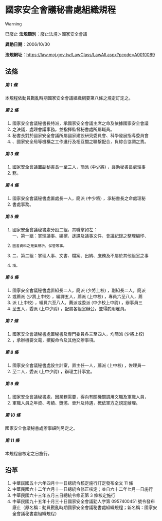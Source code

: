 # 國家安全會議秘書處組織規程


> [!WARNING]
> 已廢止
**法規類別**：廢止法規＞國家安全會議

**異動日期**：2006/10/30  

**法規網址**：https://law.moj.gov.tw/LawClass/LawAll.aspx?pcode=A0010089



## 法條
##### 第 1 條
本規程依動員戡亂時期國家安全會議組織綱要第八條之規定訂定之。

##### 第 2 條
1. 國家安全會議秘書長特派，承國家安全會議主席之命及依據國家安全會議
1. 之決議，處理會議事務，並指揮監督秘書處所屬職員。
1. 秘書長對於國家安全會議所屬國家建設研究委員會、科學發展指導委員會
1. 、國家安全局等機構之工作進行及相互間之聯繫配合，負綜合協調之責。

##### 第 3 條
1. 國家安全會議置副秘書長一至三人，簡派 (中少將) ，襄助秘書長處理事
1. 務。

##### 第 4 條
1. 國家安全會議秘書處置處長一人，簡派 (中少將) ，承秘書長之命處理秘
1. 書處事務。

##### 第 5 條
1. 國家安全會議秘書處分設二組，其職掌如左：  
一、第一組：掌理議事、編撰、迻譯及議事文件，會議紀錄之整理編印、
1.     圖書資料之蒐集研析，保管等事。
1. 二、第二組：掌理人事、文書、檔案、出納、庶務及不屬於其他組室之事
1.     項。

##### 第 6 條
1. 國家安全會議秘書處置組長二人，簡派 (少將上校) ，副組長二人，簡派
1. 或薦派 (少將上中校) ，編譯五人，薦派 (上中校) ，專員六至八人，薦
1. 派 (上中校) ，組員六至八人，薦派或委派 (中少校上中尉) ，辦事員三
1. 至五人，委派 (上中少尉) ，配屬各組室辦公，並得酌用雇員。

##### 第 7 條
1. 國家安全會議秘書處置秘書及專門委員各三至四人，均簡派 (少將上校)
1. ，承辦機要文電，撰擬命令及其他交辦事項。

##### 第 8 條
1. 國家安全會議秘書處設主計室，置主任一人，薦派 (上中校) ，佐理員一
1. 至二人，委派 (上中少尉) ，辦理主計事宜。

##### 第 9 條
1. 國家安全會議秘書處，因業務需要，得向有關機關調用文職及軍職人員，
1. 軍職人員之年資、考績、獎懲、晉升及待遇，概依軍方之規定辦理。

##### 第 10 條
國家安全會議秘書處辦事細則另定之。

##### 第 11 條
本規程自核定之日施行。

## 沿革
1. 中華民國五十六年四月十一日總統令核定施行訂定發布全文 11 條
1. 中華民國六十二年六月十一日總統令修正核定；並自六十二年七月一日施行
1. 中華民國六十三年五月三日總統令修正第 3  條核定施行
1. 中華民國九十五年十月三十日國家安全會議勤人字第 0957400451 號令發布廢止（原名稱：動員戡亂時期國家安全會議秘書處組織規程；新名稱：國家安全會議秘書處組織規程）

